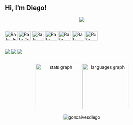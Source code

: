 ## Hi, I'm Diego!
<div align="center">
</div>

<div>
 <p>
 <div align="center">
  <a href="https://github.com/wolwerr"><img src="https://readme-typing-svg.herokuapp.com/?lines=Agilista%20e%20Programador&font=Fira%20Code&center=true&width=440&height=45&color=bluevCenter=true&size=22"  ></a>
</p>
</div>

<div style="display: inline_block"><br>
  <img align="center" alt="Rafa-Js" height="30" width="40" src="https://cdn.jsdelivr.net/gh/devicons/devicon/icons/python/python-original.svg">
  <img align="center" alt="Rafa-Ts" height="30" width="40" src="https://cdn.jsdelivr.net/gh/devicons/devicon/icons/jupyter/jupyter-original-wordmark.svg">
  <img align="center" alt="Rafa-React" height="30" width="40" src="https://cdn.jsdelivr.net/gh/devicons/devicon/icons/linux/linux-original.svg">
  <img align="center" alt="Rafa-HTML" height="30" width="40" src="https://cdn.jsdelivr.net/gh/devicons/devicon/icons/postgresql/postgresql-original.svg">
  <img align="center" alt="Rafa-CSS" height="30" width="40" src="https://cdn.jsdelivr.net/gh/devicons/devicon/icons/mysql/mysql-original.svg">
  <img align="center" alt="Rafa-Python" height="30" width="40" src="https://cdn.jsdelivr.net/gh/devicons/devicon/icons/git/git-original.svg">
  <img align="center" alt="Rafa-Csharp" height="30" width="40" src="https://cdn.jsdelivr.net/gh/devicons/devicon/icons/github/github-original.svg">
</div>

  ##
 
<div> 
  
 <a href="https://discord.com/channels/@me" target="_blank"><img src="https://img.shields.io/badge/Discord-7289DA?style=for-the-badge&logo=discord&logoColor=white" target="_blank"></a> 
  <a href = "mailto:di.goncalvesr@gmail.com"><img src="https://img.shields.io/badge/-Gmail-%23333?style=for-the-badge&logo=gmail&logoColor=white" target="_blank"></a>
  <a href="https://www.linkedin.com/in/goncalvesdiego/" target="_blank"><img src="https://img.shields.io/badge/-LinkedIn-%230077B5?style=for-the-badge&logo=linkedin&logoColor=white" target="_blank"></a> 
  
</div>

##

<div align="center">
  <img src="https://github-readme-stats.vercel.app/api?username=goncalvesdiego&show_icons=true&theme=chartreuse-dark" height="150" alt="stats graph"  />
  <img src="https://github-readme-stats.vercel.app/api/top-langs?username=goncalvesdiego&locale=en&hide_title=false&layout=compact&card_width=320&langs_count=5&hide_progress=true&theme=chartreuse-dark" height="150" alt="languages graph"  />
<p><img align="center" src="https://github-readme-streak-stats.herokuapp.com/?user=goncalvesdiego&theme=chartreuse-dark" alt="goncalvesdiego" /></p>
</div>

